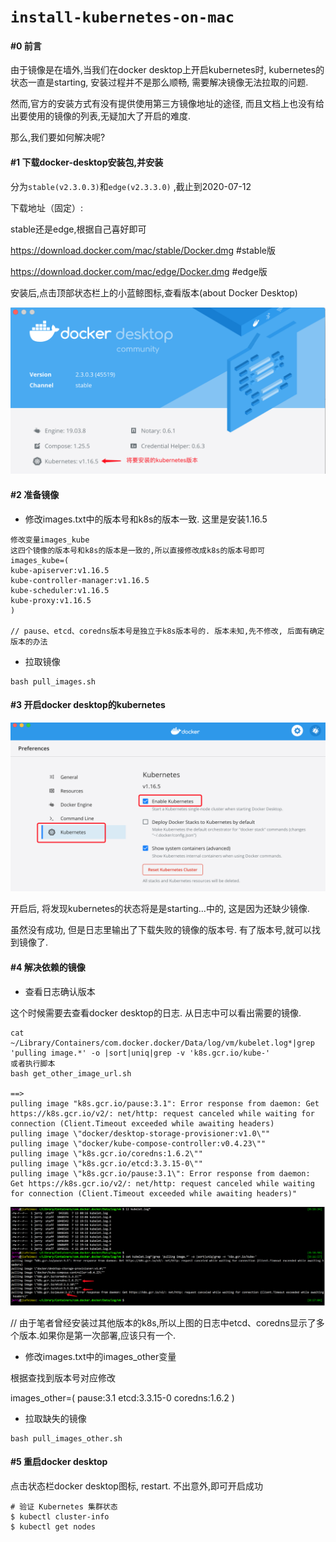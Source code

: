 # `install-kubernetes-on-mac`

#### #0 前言

由于镜像是在墙外,当我们在docker desktop上开启kubernetes时, kubernetes的状态一直是starting, 安装过程并不是那么顺畅,  需要解决镜像无法拉取的问题.

然而,官方的安装方式有没有提供使用第三方镜像地址的途径, 而且文档上也没有给出要使用的镜像的列表,无疑加大了开启的难度.

那么,我们要如何解决呢?  

#### #1 下载docker-desktop安装包,并安装

分为`stable(v2.3.0.3)`和`edge(v2.3.3.0)` ,截止到2020-07-12

下载地址（固定）: 

 stable还是edge,根据自己喜好即可

https://download.docker.com/mac/stable/Docker.dmg  #stable版

https://download.docker.com/mac/edge/Docker.dmg    #edge版

安装后,点击顶部状态栏上的小蓝鲸图标,查看版本(about Docker Desktop)

<img src="./pics/image-20200712231010038.png" alt="image-20200712231010038" style="zoom:50%;" />

#### #2 准备镜像

- 修改images.txt中的版本号和k8s的版本一致. 这里是安装1.16.5

```
修改变量images_kube
这四个镜像的版本号和k8s的版本是一致的,所以直接修改成k8s的版本号即可
images_kube=(
kube-apiserver:v1.16.5
kube-controller-manager:v1.16.5
kube-scheduler:v1.16.5
kube-proxy:v1.16.5
)

// pause、etcd、coredns版本号是独立于k8s版本号的. 版本未知,先不修改, 后面有确定版本的办法
```

- 拉取镜像

```
bash pull_images.sh
```
#### #3 开启docker desktop的kubernetes

<img src="pics/image-20200712235051688.png" alt="image-20200712235051688" style="zoom:50%;" />

开启后, 将发现kubernetes的状态将是是starting...中的, 这是因为还缺少镜像. 

虽然没有成功, 但是日志里输出了下载失败的镜像的版本号. 有了版本号,就可以找到镜像了.

#### #4 解决依赖的镜像

- 查看日志确认版本

这个时候需要去查看docker desktop的日志. 从日志中可以看出需要的镜像.

```
cat ~/Library/Containers/com.docker.docker/Data/log/vm/kubelet.log*|grep 'pulling image.*' -o |sort|uniq|grep -v 'k8s.gcr.io/kube-'
或者执行脚本
bash get_other_image_url.sh

==>
pulling image "k8s.gcr.io/pause:3.1": Error response from daemon: Get https://k8s.gcr.io/v2/: net/http: request canceled while waiting for connection (Client.Timeout exceeded while awaiting headers)
pulling image \"docker/desktop-storage-provisioner:v1.0\""
pulling image \"docker/kube-compose-controller:v0.4.23\""
pulling image \"k8s.gcr.io/coredns:1.6.2\""
pulling image \"k8s.gcr.io/etcd:3.3.15-0\""
pulling image \"k8s.gcr.io/pause:3.1\": Error response from daemon: Get https://k8s.gcr.io/v2/: net/http: request canceled while waiting for connection (Client.Timeout exceeded while awaiting headers)"
```

<img src="pics/image-20200713001805047.png" alt="image-20200713001805047" style="zoom:100%;" />

// 由于笔者曾经安装过其他版本的k8s,所以上图的日志中etcd、coredns显示了多个版本.如果你是第一次部署,应该只有一个.

- 修改images.txt中的images_other变量

根据查找到版本号对应修改

images_other=(
pause:3.1
etcd:3.3.15-0
coredns:1.6.2
)

- 拉取缺失的镜像

```
bash pull_images_other.sh
```

#### #5 重启docker desktop

点击状态栏docker desktop图标, restart. 不出意外,即可开启成功

```
# 验证 Kubernetes 集群状态
$ kubectl cluster-info
$ kubectl get nodes
```

